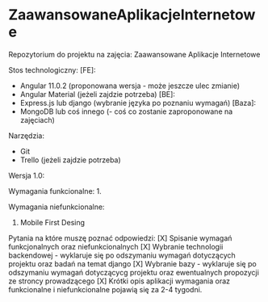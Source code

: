 # ZaawansowaneAplikacjeInternetowe
Repozytorium do projektu na zajęcia: Zaawansowane Aplikacje Internetowe

Stos technologiczny:
[FE]:
- Angular 11.0.2 (proponowana wersja - może jeszcze ulec zmianie)
- Angular Material (jeżeli zajdzie potrzeba)
[BE]:
- Express.js lub django (wybranie języka po poznaniu wymagań)
[Baza]:
- MongoDB lub coś innego (- coś co zostanie zaproponowane na zajęciach)

Narzędzia:
- Git
- Trello (jeżeli zajdzie potrzeba)



Wersja 1.0:

Wymagania funkcionalne:
1. 


Wymagania niefunkcionalne:
1. Mobile First Desing


Pytania na które muszę poznać odpowiedzi:
[X] Spisanie wymagań funkcjonalnych oraz niefunkcionalnych
[X] Wybranie technologii backendowej - wyklaruje się po odszymaniu wymagań dotyczących projektu oraz badań na temat django
[X] Wybranie bazy - wyklaruje się po odszymaniu wymagań dotyczącycg projektu oraz ewentualnych propozycji ze stroncy prowadzącego
[X] Krótki opis aplikacji wymagania oraz funkcionalne i niefunkcionalne pojawią się za 2-4 tygodni.
